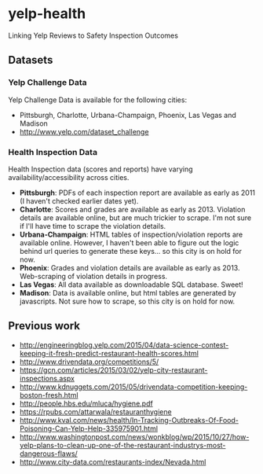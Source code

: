 # yelp-health
Linking Yelp Reviews to Safety Inspection Outcomes

## Datasets
### Yelp Challenge Data
Yelp Challenge Data is available for the following cities:

* Pittsburgh, Charlotte, Urbana-Champaign, Phoenix, Las Vegas and Madison
* http://www.yelp.com/dataset_challenge

### Health Inspection Data
Health Inspection data (scores and reports) have varying availability/accessibility across cities.

* **Pittsburgh**: PDFs of each inspection report are available as early as 2011 (I haven't checked earlier dates yet).
* **Charlotte**: Scores and grades are available as early as 2013. Violation details are available online, but are much trickier to scrape. I'm not sure if I'll have time to scrape the violation details.
* **Urbana-Champaign**: HTML tables of inspection/violation reports are available online. However, I haven't been able to figure out the logic behind url queries to generate these keys... so this city is on hold for now.
* **Phoenix**: Grades and violation details are available as early as 2013. Web-scraping of violation details in progress.
* **Las Vegas**: All data available as downloadable SQL database. Sweet! 
* **Madison**: Data is available online, but html tables are generated by javascripts. Not sure how to scrape, so this city is on hold for now.


## Previous work
* http://engineeringblog.yelp.com/2015/04/data-science-contest-keeping-it-fresh-predict-restaurant-health-scores.html
* http://www.drivendata.org/competitions/5/
* https://gcn.com/articles/2015/03/02/yelp-city-restaurant-inspections.aspx
* http://www.kdnuggets.com/2015/05/drivendata-competition-keeping-boston-fresh.html
* http://people.hbs.edu/mluca/hygiene.pdf
* https://rpubs.com/attarwala/restauranthygiene
* http://www.kval.com/news/health/In-Tracking-Outbreaks-Of-Food-Poisoning-Can-Yelp-Help-335975901.html
* http://www.washingtonpost.com/news/wonkblog/wp/2015/10/27/how-yelp-plans-to-clean-up-one-of-the-restaurant-industrys-most-dangerous-flaws/
* http://www.city-data.com/restaurants-index/Nevada.html
